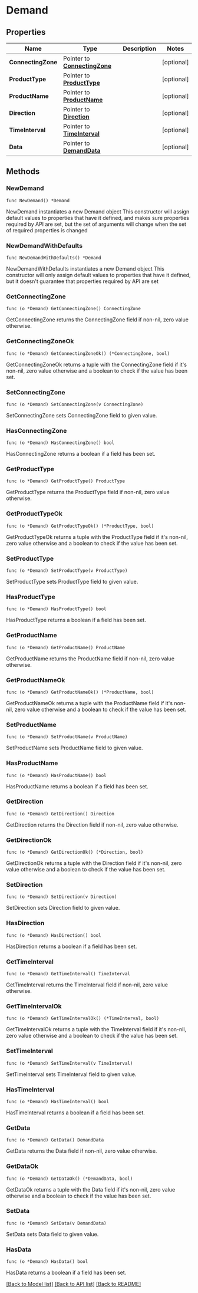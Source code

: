 # Demand

## Properties

Name | Type | Description | Notes
------------ | ------------- | ------------- | -------------
**ConnectingZone** | Pointer to [**ConnectingZone**](ConnectingZone.md) |  | [optional] 
**ProductType** | Pointer to [**ProductType**](ProductType.md) |  | [optional] 
**ProductName** | Pointer to [**ProductName**](ProductName.md) |  | [optional] 
**Direction** | Pointer to [**Direction**](Direction.md) |  | [optional] 
**TimeInterval** | Pointer to [**TimeInterval**](TimeInterval.md) |  | [optional] 
**Data** | Pointer to [**DemandData**](DemandData.md) |  | [optional] 

## Methods

### NewDemand

`func NewDemand() *Demand`

NewDemand instantiates a new Demand object
This constructor will assign default values to properties that have it defined,
and makes sure properties required by API are set, but the set of arguments
will change when the set of required properties is changed

### NewDemandWithDefaults

`func NewDemandWithDefaults() *Demand`

NewDemandWithDefaults instantiates a new Demand object
This constructor will only assign default values to properties that have it defined,
but it doesn't guarantee that properties required by API are set

### GetConnectingZone

`func (o *Demand) GetConnectingZone() ConnectingZone`

GetConnectingZone returns the ConnectingZone field if non-nil, zero value otherwise.

### GetConnectingZoneOk

`func (o *Demand) GetConnectingZoneOk() (*ConnectingZone, bool)`

GetConnectingZoneOk returns a tuple with the ConnectingZone field if it's non-nil, zero value otherwise
and a boolean to check if the value has been set.

### SetConnectingZone

`func (o *Demand) SetConnectingZone(v ConnectingZone)`

SetConnectingZone sets ConnectingZone field to given value.

### HasConnectingZone

`func (o *Demand) HasConnectingZone() bool`

HasConnectingZone returns a boolean if a field has been set.

### GetProductType

`func (o *Demand) GetProductType() ProductType`

GetProductType returns the ProductType field if non-nil, zero value otherwise.

### GetProductTypeOk

`func (o *Demand) GetProductTypeOk() (*ProductType, bool)`

GetProductTypeOk returns a tuple with the ProductType field if it's non-nil, zero value otherwise
and a boolean to check if the value has been set.

### SetProductType

`func (o *Demand) SetProductType(v ProductType)`

SetProductType sets ProductType field to given value.

### HasProductType

`func (o *Demand) HasProductType() bool`

HasProductType returns a boolean if a field has been set.

### GetProductName

`func (o *Demand) GetProductName() ProductName`

GetProductName returns the ProductName field if non-nil, zero value otherwise.

### GetProductNameOk

`func (o *Demand) GetProductNameOk() (*ProductName, bool)`

GetProductNameOk returns a tuple with the ProductName field if it's non-nil, zero value otherwise
and a boolean to check if the value has been set.

### SetProductName

`func (o *Demand) SetProductName(v ProductName)`

SetProductName sets ProductName field to given value.

### HasProductName

`func (o *Demand) HasProductName() bool`

HasProductName returns a boolean if a field has been set.

### GetDirection

`func (o *Demand) GetDirection() Direction`

GetDirection returns the Direction field if non-nil, zero value otherwise.

### GetDirectionOk

`func (o *Demand) GetDirectionOk() (*Direction, bool)`

GetDirectionOk returns a tuple with the Direction field if it's non-nil, zero value otherwise
and a boolean to check if the value has been set.

### SetDirection

`func (o *Demand) SetDirection(v Direction)`

SetDirection sets Direction field to given value.

### HasDirection

`func (o *Demand) HasDirection() bool`

HasDirection returns a boolean if a field has been set.

### GetTimeInterval

`func (o *Demand) GetTimeInterval() TimeInterval`

GetTimeInterval returns the TimeInterval field if non-nil, zero value otherwise.

### GetTimeIntervalOk

`func (o *Demand) GetTimeIntervalOk() (*TimeInterval, bool)`

GetTimeIntervalOk returns a tuple with the TimeInterval field if it's non-nil, zero value otherwise
and a boolean to check if the value has been set.

### SetTimeInterval

`func (o *Demand) SetTimeInterval(v TimeInterval)`

SetTimeInterval sets TimeInterval field to given value.

### HasTimeInterval

`func (o *Demand) HasTimeInterval() bool`

HasTimeInterval returns a boolean if a field has been set.

### GetData

`func (o *Demand) GetData() DemandData`

GetData returns the Data field if non-nil, zero value otherwise.

### GetDataOk

`func (o *Demand) GetDataOk() (*DemandData, bool)`

GetDataOk returns a tuple with the Data field if it's non-nil, zero value otherwise
and a boolean to check if the value has been set.

### SetData

`func (o *Demand) SetData(v DemandData)`

SetData sets Data field to given value.

### HasData

`func (o *Demand) HasData() bool`

HasData returns a boolean if a field has been set.


[[Back to Model list]](../README.md#documentation-for-models) [[Back to API list]](../README.md#documentation-for-api-endpoints) [[Back to README]](../README.md)


